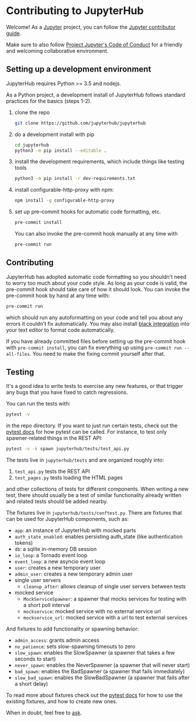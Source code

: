 # Contributing to JupyterHub

Welcome! As a [Jupyter](https://jupyter.org) project,
you can follow the [Jupyter contributor guide](https://jupyter.readthedocs.io/en/latest/contributing/content-contributor.html).

Make sure to also follow [Project Jupyter's Code of Conduct](https://github.com/jupyter/governance/blob/master/conduct/code_of_conduct.md)
for a friendly and welcoming collaborative environment.

## Setting up a development environment

<!--
https://jupyterhub.readthedocs.io/en/stable/contributing/setup.html
contains a lot of the same information. Should we merge the docs and
just have this page link to that one?
-->

JupyterHub requires Python >= 3.5 and nodejs.

As a Python project, a development install of JupyterHub follows standard practices for the basics (steps 1-2).

1. clone the repo
   ```bash
   git clone https://github.com/jupyterhub/jupyterhub
   ```
2. do a development install with pip

   ```bash
   cd jupyterhub
   python3 -m pip install --editable .
   ```

3. install the development requirements,
   which include things like testing tools

   ```bash
   python3 -m pip install -r dev-requirements.txt
   ```

4. install configurable-http-proxy with npm:

   ```bash
   npm install -g configurable-http-proxy
   ```

5. set up pre-commit hooks for automatic code formatting, etc.

   ```bash
   pre-commit install
   ```

   You can also invoke the pre-commit hook manually at any time with

   ```bash
   pre-commit run
   ```

## Contributing

JupyterHub has adopted automatic code formatting so you shouldn't
need to worry too much about your code style.
As long as your code is valid,
the pre-commit hook should take care of how it should look.
You can invoke the pre-commit hook by hand at any time with:

```bash
pre-commit run
```

which should run any autoformatting on your code
and tell you about any errors it couldn't fix automatically.
You may also install [black integration](https://github.com/psf/black#editor-integration)
into your text editor to format code automatically.

If you have already committed files before setting up the pre-commit
hook with `pre-commit install`, you can fix everything up using
`pre-commit run --all-files`. You need to make the fixing commit
yourself after that.

## Testing

It's a good idea to write tests to exercise any new features,
or that trigger any bugs that you have fixed to catch regressions.

You can run the tests with:

```bash
pytest -v
```

in the repo directory. If you want to just run certain tests,
check out the [pytest docs](https://pytest.readthedocs.io/en/latest/usage.html)
for how pytest can be called.
For instance, to test only spawner-related things in the REST API:

```bash
pytest -v -k spawn jupyterhub/tests/test_api.py
```

The tests live in `jupyterhub/tests` and are organized roughly into:

1. `test_api.py` tests the REST API
2. `test_pages.py` tests loading the HTML pages

and other collections of tests for different components.
When writing a new test, there should usually be a test of
similar functionality already written and related tests should
be added nearby.

The fixtures live in `jupyterhub/tests/conftest.py`. There are
fixtures that can be used for JupyterHub components, such as:

- `app`: an instance of JupyterHub with mocked parts
- `auth_state_enabled`: enables persisting auth_state (like authentication tokens)
- `db`: a sqlite in-memory DB session
- `io_loop`: a Tornado event loop
- `event_loop`: a new asyncio event loop
- `user`: creates a new temporary user
- `admin_user`: creates a new temporary admin user
- single user servers
  - `cleanup_after`: allows cleanup of single user servers between tests
- mocked service
  - `MockServiceSpawner`: a spawner that mocks services for testing with a short poll interval
  - `mockservice`: mocked service with no external service url
  - `mockservice_url`: mocked service with a url to test external services

And fixtures to add functionality or spawning behavior:

- `admin_access`: grants admin access
- `no_patience`: sets slow-spawning timeouts to zero
- `slow_spawn`: enables the SlowSpawner (a spawner that takes a few seconds to start)
- `never_spawn`: enables the NeverSpawner (a spawner that will never start)
- `bad_spawn`: enables the BadSpawner (a spawner that fails immediately)
- `slow_bad_spawn`: enables the SlowBadSpawner (a spawner that fails after a short delay)

To read more about fixtures check out the
[pytest docs](https://docs.pytest.org/en/latest/fixture.html)
for how to use the existing fixtures, and how to create new ones.

When in doubt, feel free to [ask](https://gitter.im/jupyterhub/jupyterhub).
